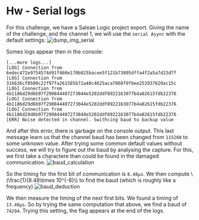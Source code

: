 # Hw - Serial logs
For this challenge, we have a Saleae Logic project export. Giving the name of the challenge, and the channel 1, we will use the `serial Async` with the default settings:
![dump_img_serial](https://i.imgur.com/olqr2nt.png)

Somes logs appear then in the console:
```
[...more logs...]
[LOG] Connection from 6edec472e9754574d91f460e170b825bacee5f121b73805dffa4f2a5a7d23d7f
[LOG] Connection from 316636cf0500c22f97fa261585b72a48c4625aca7868f0f6ee253937620ac15c
[LOG] Connection from 4b1186d29d6b97f290844407273044e5202ddf8922163077b4a82615fdb22376
[LOG] Connection from 4b1186d29d6b97f290844407273044e5202ddf8922163077b4a82615fdb22376
[LOG] Connection from 4b1186d29d6b97f290844407273044e5202ddf8922163077b4a82615fdb22376
[ERR] Noise detected in channel. Swithcing baud to backup value
```
And after this error, there is garbage on the console output. This last message learn us that the channel baud has been changed from `115200` to some unknown value. After trying some common default values without success, we will try to figure out the baud by analysing the capture.
For this, we first take a charactere than could be found in the damaged communication.
![baud_calculation](https://i.imgur.com/dqrisQa.png)

So the timing for the first bit of communication is `8.48μs`.
We then compute \\(\frac{1}{8.48\times 10^{-6}\\) to find the baud (which is roughly like a frequency)
![baud_deduction](https://i.imgur.com/KuvZhya.png)

We then measure the timing of the next first bits. We found a timing of `13.46μs`. So by trying the same computation that above, we find a baud of `74294`. Trying this setting, the flag appears at the end of the logs. 